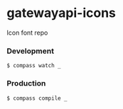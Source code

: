 # gatewayapi-icons
Icon font repo

### Development

```
$ compass watch _
```

### Production

```
$ compass compile _
```
